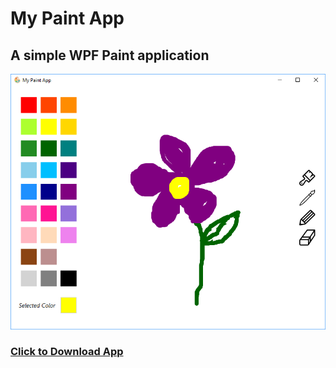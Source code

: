 # My Paint App
## A simple WPF Paint application
![Screenshot App](https://github.com/alexthayn/PaintApp/blob/master/PaintAppScreenshot.PNG)
### <a href="https://github.com/alexthayn/PaintApp/blob/master/My%20Paint%20App.exe" download>Click to Download App</a>
